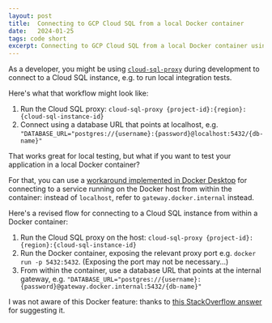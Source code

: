 ```yaml
---
layout: post
title:  Connecting to GCP Cloud SQL from a local Docker container 
date:   2024-01-25
tags: code short
excerpt: Connecting to GCP Cloud SQL from a local Docker container using `host.docker.internal`
---
```


As a developer, you might be using [`cloud-sql-proxy`](https://cloud.google.com/sql/docs/mysql/sql-proxy) during development to connect to a Cloud SQL instance, e.g. to run local integration tests.

Here's what that workflow might look like:

 1. Run the Cloud SQL proxy: `cloud-sql-proxy {project-id}:{region}:{cloud-sql-instance-id}`
 2. Connect using a database URL that points at localhost, e.g. `"DATABASE_URL="postgres://{username}:{password}@localhost:5432/{db-name}"`

That works great for local testing, but what if you want to test your application in a local Docker container?

For that, you can use a [workaround implemented in Docker Desktop](https://docs.docker.com/desktop/networking/#use-cases-and-workarounds-for-all-platforms) for connecting to a service running on the Docker host from within the container: instead of `localhost`, refer to `gateway.docker.internal` instead.

Here's a revised flow for connecting to a Cloud SQL instance from within a Docker container:

 1. Run the Cloud SQL proxy on the host: `cloud-sql-proxy {project-id}:{region}:{cloud-sql-instance-id}`
 2. Run the Docker container, exposing the relevant proxy port e.g. `docker run -p 5432:5432`. (Exposing the port may not be necessary...)
 2. From within the container, use a database URL that points at the internal gateway, e.g. `"DATABASE_URL="postgres://{username}:{password}@gateway.docker.internal:5432/{db-name}"`

I was not aware of this Docker feature: thanks to [this StackOverflow answer](https://stackoverflow.com/a/75176302/4146714) for suggesting it.
